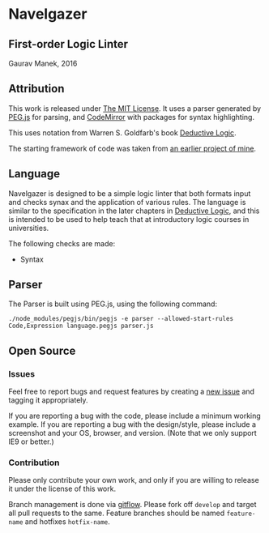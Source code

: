 # Navelgazer
## First-order Logic Linter
Gaurav Manek, 2016

## Attribution
This work is released under [The MIT License](./LICENSE). It uses a parser generated by [PEG.js](http://pegjs.org/) for parsing, and [CodeMirror](http://codemirror.net/) with packages for syntax highlighting.

This uses notation from Warren S. Goldfarb's book [Deductive Logic](http://www.hackettpublishing.com/deductive-logic).

The starting framework of code was taken from [an earlier project of mine](https://github.com/gauravmm/AbacusMachineSim).

## Language
Navelgazer is designed to be a simple logic linter that both formats input and checks synax and the application of various rules. The language is similar to the specification in the later chapters in [Deductive Logic](http://www.hackettpublishing.com/deductive-logic), and this is intended to be used to help teach that at introductory logic courses in universities.

The following checks are made:
 - Syntax

## Parser

The Parser is built using PEG.js, using the following command:
```
./node_modules/pegjs/bin/pegjs -e parser --allowed-start-rules Code,Expression language.pegjs parser.js
```

## Open Source

### Issues

Feel free to report bugs and request features by creating a [new issue](https://github.com/gauravmm/NavelGazer/issues) and tagging it appropriately.

If you are reporting a bug with the code, please include a minimum working example. If you are reporting a bug with the design/style, please include a screenshot and your OS, browser, and version. (Note that we only support IE9 or better.)

### Contribution

Please only contribute your own work, and only if you are willing to release it under the license of this work.

Branch management is done via [gitflow](http://nvie.com/posts/a-successful-git-branching-model/). Please fork off `develop` and target all pull requests to the same. Feature branches should be named `feature-name` and hotfixes `hotfix-name`. 
